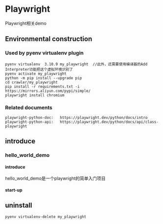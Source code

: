 # Playwright

Playwright相关demo

## Environmental construction

### Used by pyenv virtualenv plugin

    pyenv virtualenv  3.10.9 my_playwright  //此外，还需要使用编译器的Add Interpreter功能把这个虚拟环境识别了
    pyenv activate my_playwright
    python -m pip install --upgrade pip
    cd crawler/my_playwright
    pip install -r requirements.txt -i https://mirrors.aliyun.com/pypi/simple/
    playwright install chromium

### Related documents

    playwright-python-doc:   https://playwright.dev/python/docs/intro
    playwright-python-api:   https://playwright.dev/python/docs/api/class-playwright

## introduce

### hello_world_demo

#### introduce

hello_world_demo是一个playwright的简单入门项目

#### start-up

## uninstall

    pyenv virtualenv-delete my_playwright
